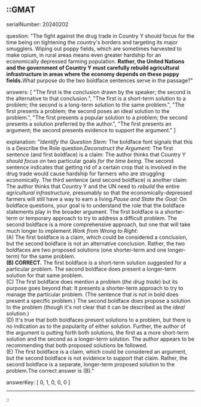 ::GMAT
---


serialNumber: 20240202

question: "The fight against the drug trade in Country Y should focus for the time being on tightening the country's borders and targeting its major smugglers.</b> Wiping out poppy fields, which are sometimes harvested to make opium, in rural areas means even greater hardship for an economically depressed farming population. <b>Rather, the United Nations and the government of Country Y must carefully rebuild agricultural infrastructure in areas where the economy depends on these poppy fields.</b>What purpose do the two boldface sentences serve in the passage?"

answers: [
  "The first is the conclusion drawn by the speaker; the second is the alternative to that conclusion.",
  "The first is a short-term solution to a problem; the second is a long-term solution to the same problem.",
  "The first presents a problem; the second poses an ideal solution to the problem.",
  "The first presents a popular solution to a problem; the second presents a solution preferred by the author.",
  "The first presents an argument; the second presents evidence to support the argument."
]

explanation: "<i>Identify the Question Stem:</i> The boldface font signals that this is a Describe the Role question.<i>Deconstruct the Argument:</i> The first sentence (and first boldface) is a claim: The author thinks that Country Y <i>should focus on</i> two particular goals <i>for the time being</i>. The second sentence indicates that getting rid of a certain crop that is involved in the drug trade would cause hardship for farmers who are struggling economically. The third sentence (and second boldface) is another claim: The author thinks that Country Y and the UN need to <i>rebuild</i> the entire <i>agricultural infrastructure</i>, presumably so that the economically-depressed farmers will still have a way to earn a living.<i>Pause and State the Goal:</i> On boldface questions, your goal is to understand the role that the boldface statements play in the broader argument. The first boldface is a shorter-term or temporary approach to try to address a difficult problem. The second boldface is a more comprehensive approach, but one that will take much longer to implement.<i>Work from Wrong to Right:</i><br>(A) The first boldface is a claim, which could be considered a conclusion, but the second boldface is not an alternative conclusion. Rather, the two boldfaces are two proposed solutions (one shorter-term and one longer-term) for the same problem.<br><b>(B) CORRECT.</b> The first boldface is a short-term solution suggested for a particular problem. The second boldface does present a longer-term solution for that same problem.<br>(C) The first boldface does mention a problem (<i>the drug trade</i>) but its purpose goes beyond that: It presents a shorter-term approach to try to manage the particular problem. (The sentence that is not in bold does present a specific problem.) The second boldface does propose a solution to the problem (though it's not clear that it can be described as the <i>ideal</i> solution.)<br>(D) It's true that both boldfaces present solutions to a problem, but there is no indication as to the popularity of either solution. Further, the author of the argument is putting forth both solutions, the first as a more short-term solution and the second as a longer-term solution. The author appears to be recommending that both proposed solutions be followed.<br>(E) The first boldface is a claim, which could be considered an argument, but the second boldface is not evidence to support that claim. Rather, the second boldface is a separate, longer-term proposed solution to the problem.The correct answer is (B)."

answerKey: [
  0, 
  1, 
  0, 
  0, 
  0
]



---
::